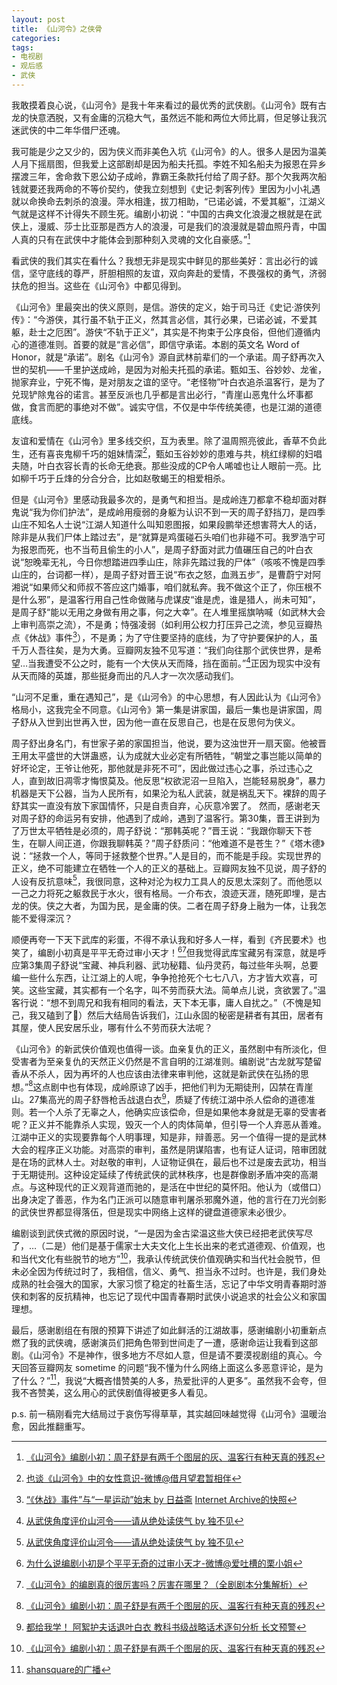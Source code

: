 ```yaml
---
layout: post
title: 《山河令》之侠骨
categories: 
tags:
- 电视剧
- 观后感
- 武侠
---
```

我敢摸着良心说，《山河令》是我十年来看过的最优秀的武侠剧。《山河令》既有古龙的快意洒脱，又有金庸的沉稳大气，虽然远不能和两位大师比肩，但足够让我沉迷武侠的中二年华借尸还魂。

我可能是少之又少的，因为侠义而非美色入坑《山河令》的人。很多人是因为温美人月下摇扇图，但我爱上这部剧却是因为船夫托孤。李姓不知名船夫为报恩在异乡摆渡三年，舍命救下恩公幼子成岭，靠霸王条款托付给了周子舒。那个欠我两次船钱就要还我两命的不等价契约，使我立刻想到《史记·刺客列传》里因为小小礼遇就以命换命去刺杀的浪漫。萍水相逢，拔刀相助，“已诺必诚，不爱其躯”，江湖义气就是这样不计得失不顾生死。编剧小初说：“中国的古典文化浪漫之根就是在武侠上，漫威、莎士比亚那是西方人的浪漫，可是我们的浪漫就是碧血照丹青，中国人真的只有在武侠中才能体会到那种刻入灵魂的文化自豪感。”[^1]

看武侠的我们其实在看什么？我想无非是现实中鲜见的那些美好：言出必行的诚信，坚守底线的尊严，肝胆相照的友谊，双向奔赴的爱情，不畏强权的勇气，济弱扶危的担当。这些在《山河令》中都见得到。

《山河令》里最突出的侠义原则，是信。游侠的定义，始于司马迁《史记·游侠列传》：“今游侠，其行虽不轨于正义，然其言必信，其行必果，已诺必诚，不爱其躯，赴士之厄困”。游侠“不轨于正义”，其实是不拘束于公序良俗，但他们遵循内心的道德准则。首要的就是“言必信”，即信守承诺。本剧的英文名 Word of Honor，就是“承诺”。剧名《山河令》源自武林前辈们的一个承诺。周子舒再次入世的契机——千里护送成岭，是因为对船夫托孤的承诺。甄如玉、谷妙妙、龙雀，抛家弃业，宁死不悔，是对朋友之谊的坚守。“老怪物”叶白衣追杀温客行，是为了兑现铲除鬼谷的诺言。甚至反派也几乎都是言出必行，“青崖山恶鬼什么坏事都做，食言而肥的事绝对不做”。诚实守信，不仅是中华传统美德，也是江湖的道德底线。

友谊和爱情在《山河令》里多线交织，互为表里。除了温周照亮彼此，香草不负此生，还有喜丧鬼柳千巧的姐妹情深[^2]，甄如玉谷妙妙的患难与共，桃红绿柳的妇唱夫随，叶白衣容长青的长命无绝衰。那些没成的CP令人唏嘘也让人眼前一亮。比如柳千巧于丘烽的分合分合，比如赵敬蝎王的相爱相杀。

但是《山河令》里感动我最多次的，是勇气和担当。是成岭连刀都拿不稳却面对群鬼说“我为你们护法”，是成岭用瘦弱的身躯为认识不到一天的周子舒挡刀，是四季山庄不知名人士说“江湖人知道什么叫知恩图报，如果段鹏举还想害蒋大人的话，除非是从我们尸体上踏过去”，是“就算是鸡蛋碰石头咱们也非碰不可。我罗浩宁可为报恩而死，也不当苟且偷生的小人”，是周子舒面对武力值碾压自己的叶白衣说“恕晚辈无礼，今日你想踏进四季山庄，除非先踏过我的尸体”（咳咳不愧是四季山庄的，台词都一样），是周子舒对晋王说“布衣之怒，血溅五步”，是曹蔚宁对阿湘说“如果师父和师叔不答应这门婚事，咱们就私奔。我不做这个正了，你压根不是什么邪”，是温客行用自己性命做赌与虎谋皮“谁是虎，谁是猎人，尚未可知”，是周子舒“能以无用之身做有用之事，何之大幸”。在人堆里摇旗呐喊（如武林大会上审判高崇之流），不是勇；恃强凌弱（如利用公权力打压异己之流，参见豆瓣热点《休战》事件[^3]），不是勇；为了守住要坚持的底线，为了守护要保护的人，虽千万人吾往矣，是为大勇。豆瓣网友独不见写道：“我们向往那个武侠世界，是希望…当我遭受不公之时，能有一个大侠从天而降，挡在面前。”[^4]正因为现实中没有从天而降的英雄，那些挺身而出的凡人才一次次感动我们。

“山河不足重，重在遇知己”，是《山河令》的中心思想，有人因此认为《山河令》格局小，这我完全不同意。《山河令》第一集是讲家国，最后一集也是讲家国，周子舒从入世到出世再入世，因为他一直在反思自己，也是在反思何为侠义。

周子舒出身名门，有世家子弟的家国担当，他说，要为这浊世开一扇天窗。他被晋王用太平盛世的大饼蛊惑，认为成就大业必定有所牺牲，“朝堂之事岂能以简单的好坏论定，王爷让他死，那他就是非死不可”，因此做过违心之事，杀过违心之人，直到故旧凋零才悔恨莫及。他反思“权欲泥沼一旦陷入，岂能轻易脱身”，暴力机器是天下公器，当为人民所有，如果沦为私人武装，就是祸乱天下。裸辞的周子舒其实一直没有放下家国情怀，只是自责自弃，心灰意冷罢了。 然而，感谢老天对周子舒的命运另有安排，他遇到了成岭，遇到了温客行。第30集，晋王讲到为了万世太平牺牲是必须的，周子舒说：“那韩英呢？”晋王说：“我跟你聊天下苍生，在聊人间正道，你跟我聊韩英？”周子舒质问：“他难道不是苍生？”《塔木德》说：“拯救一个人，等同于拯救整个世界。”人是目的，而不能是手段。实现世界的正义，绝不可能建立在牺牲一个人的正义的基础上。豆瓣网友独不见说，周子舒的人设有反抗意味[^4]，我很同意，这种对沦为权力工具人的反思太深刻了。而他愿以一己之力将死之躯救民于水火，很有格局。一介布衣，浪迹天涯，随死即埋，是古龙的侠。侠之大者，为国为民，是金庸的侠。二者在周子舒身上融为一体，让我怎能不爱得深沉？

顺便再夸一下天下武库的彩蛋，不得不承认我和好多人一样，看到《齐民要术》也笑了，编剧小初真是平平无奇过审小天才！[^6][^7]但我觉得武库宝藏另有深意，就是呼应第3集周子舒说“宝藏、神兵利器、武功秘籍、仙丹灵药，每过些年头啊，总要编一些什么东西，让江湖上的人呢，争争抢抢死个七七八八，方才皆大欢喜，可笑。这些宝藏，其实都有一个名字，叫不劳而获大法。简单点儿说，贪欲罢了。”温客行说：“想不到周兄和我有相同的看法，天下本无事，庸人自扰之。”（不愧是知己，我又磕到了🥰）然后大结局告诉我们，江山永固的秘密是耕者有其田，居者有其屋，使人民安居乐业，哪有什么不劳而获大法呢？

《山河令》的新武侠价值观也值得一谈。血亲复仇的正义，虽然剧中有所淡化，但受害者为至亲复仇的天然正义仍然是不言自明的江湖准则。编剧说“古龙就写楚留香从不杀人，因为再坏的人也应该由法律来审判他，这就是新武侠在弘扬的思想。”[^1]这点剧中也有体现，成岭原谅了凶手，把他们判为无期徒刑，囚禁在青崖山。27集高光的周子舒唇枪舌战退白衣[^5]，质疑了传统江湖中杀人偿命的道德准则。若一个人杀了无辜之人，他确实应该偿命，但是如果他本身就是无辜的受害者呢？正义并不能靠杀人实现，毁灭一个人的肉体简单，但引导一个人弃恶从善难。江湖中正义的实现要靠每个人明事理，知是非，辩善恶。另一个值得一提的是武林大会的程序正义功能。对高崇的审判，虽然是阴谋陷害，也有证人证词，陪审团就是在场的武林人士。对赵敬的审判，人证物证俱在，最后也不过是废去武功，相当于无期徒刑。这种设定延续了传统武侠的武林秩序，也是群像剧矛盾冲突的高潮点。与这种现代的正义观背道而驰的，是活在中世纪的莫怀阳。他认为（或借口）出身决定了善恶，作为名门正派可以随意审判屠杀邪魔外道，他的言行在刀光剑影的武侠世界都显得落伍，但是现实中网络上这样的键盘道德家未必很少。

编剧谈到武侠式微的原因时说，“一是因为金古梁温这些大侠已经把老武侠写尽了，…（二是）他们是基于儒家士大夫文化上生长出来的老式道德观、价值观，也和当代文化有些脱节的地方”[^1]，我承认传统武侠价值观确实和当代社会脱节，但未必全因为传统过时了，我相信，信义、勇气、担当永不过时。也许是，我们身处成熟的社会强大的国家，大家习惯了稳定的社畜生活，忘记了中华文明青春期时游侠和刺客的反抗精神，也忘记了现代中国青春期时武侠小说追求的社会公义和家国理想。

最后，感谢剧组在有限的预算下讲述了如此鲜活的江湖故事，感谢编剧小初重新点燃了我的武侠魂，感谢演员们把角色带到世间走了一遭，感谢命运让我看到这部剧。《山河令》不是神作，很多地方不尽如人意，但是请不要漠视剧组的真心。今天回答豆瓣网友 sometime 的问题“我不懂为什么网络上面这么多恶意评论，是为了什么？”[^8]，我说“大概吝惜赞美的人多，热爱批评的人更多”。虽然我不会夸，但我不吝赞美，这么用心的武侠剧值得被更多人看见。

p.s. 前一稿刚看完大结局过于哀伤写得草草，其实越回味越觉得《山河令》温暖治愈，因此推翻重写。

[^1]: [《山河令》编剧小初：周子舒是有两千个图层的灰、温客行有种天真的残忍](https://weibo.com/ttarticle/p/show?id=2309634610089976725607)
[^2]: [也谈《山河令》中的女性意识-微博@借月望君暂相伴](https://weibo.com/5953825924/K73FJx9Nn)
[^3]: [“《休战》事件”与“一星运动”始末 by 日益斋](https://www.douban.com/note/798366309/) [Internet Archive的快照](https://web.archive.org/web/20210331232051/https://www.douban.com/note/798366309/)
[^4]: [从武侠角度评价山河令——请从绝处读侠气 by 独不见](https://www.douban.com/group/topic/217876986/)
[^5]: [都给我学！ 阿絮护夫话退叶白衣 教科书级战略话术逐句分析 长文预警](https://www.douban.com/group/topic/215881457/)
[^6]: [为什么说编剧小初是个平平无奇的过审小天才-微博@爱吐槽的栗小姐](https://m.weibo.cn/status/4618310639948054)
[^7]: [《山河令》的编剧真的很厉害吗？厉害在哪里？（全剧剧本分集解析）](https://movie.douban.com/review/13299168/)
[^8]: [shansquare的广播](https://www.douban.com/people/s2qin/status/3367389653/)

